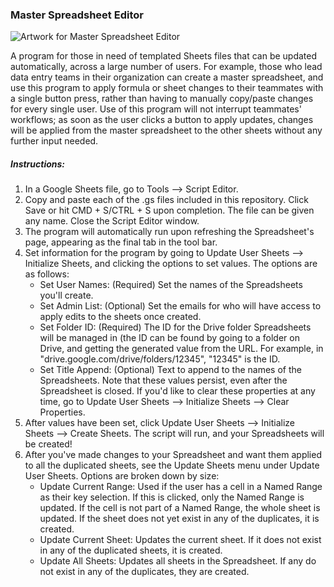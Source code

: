 ### Master Spreadsheet Editor

![Artwork for Master Spreadsheet Editor](https://cdnb.artstation.com/p/assets/images/images/031/301/597/4k/luis-dasilva-masterspreadsheets-01.jpg?1603216894)

 A program for those in need of templated Sheets files that can be updated automatically, across a large number of users. For example, those who lead data entry teams in their organization can create a master spreadsheet, and use this program to apply formula or sheet changes to their teammates with a single button press, rather than having to manually copy/paste changes for every single user. Use of this program will not interrupt teammates' workflows; as soon as the user clicks a button to apply updates, changes will be applied from the master spreadsheet to the other sheets without any further input needed.

##### Instructions:
1. In a Google Sheets file, go to Tools --> Script Editor. 
2. Copy and paste each of the .gs files included in this repository. Click Save or hit CMD + S/CTRL + S upon completion. The file can be given any name. Close the Script Editor window.
3. The program will automatically run upon refreshing the Spreadsheet's page, appearing as the final tab in the tool bar.
4. Set information for the program by going to Update User Sheets --> Initialize Sheets, and clicking the options to set values. The options are as follows:
	* Set User Names: (Required) Set the names of the Spreadsheets you'll create.
	* Set Admin List: (Optional) Set the emails for who will have access to apply edits to the sheets once created.
	* Set Folder ID: (Required) The ID for the Drive folder Spreadsheets will be managed in (the ID can be found by going to a folder on Drive, and getting the generated value from the URL. For example, in "drive.google.com/drive/folders/12345", "12345" is the ID.     
	* Set Title Append: (Optional) Text to append to the names of the Spreadsheets. 
Note that these values persist, even after the Spreadsheet is closed. If you'd like to clear these properties at any time, go to Update User Sheets --> Initialize Sheets --> Clear Properties.
5. After values have been set, click Update User Sheets --> Initialize Sheets --> Create Sheets. The script will run, and your Spreadsheets will be created!
6. After you've made changes to your Spreadsheet and want them applied to all the duplicated sheets, see the Update Sheets menu under Update User Sheets. Options are broken down by size: 	
	* Update Current Range: Used if the user has a cell in a Named Range as their key selection. If this is clicked, only the Named Range is updated. If the cell is not part of a Named Range, the whole sheet is updated. If the sheet does not yet exist in any of the duplicates, it is created.
	* Update Current Sheet: Updates the current sheet. If it does not exist in any of the duplicated sheets, it is created.
	* Update All Sheets: Updates all sheets in the Spreadsheet. If any do not exist in any of the duplicates, they are created.
